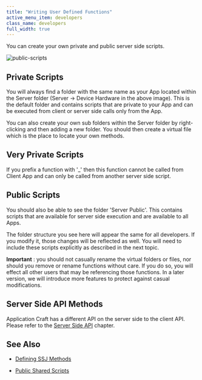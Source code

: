 ```yaml
---
title: "Writing User Defined Functions"
active_menu_item: developers
class_name: developers
full_width: true
---
```



You can create your own private and public server side scripts.

![public-scripts](/img/docs/public-scripts.png)

## Private Scripts

You will always find a folder with the same name as your App located within the Server folder (Server -\> Device Hardware in the above image). This is the default folder and contains scripts that are private to your App and can be executed from client or server side calls only from the App.

You can also create your own sub folders within the Server folder by right-clicking and then adding a new folder. You should then create a virtual file which is the place to locate your own methods.

## Very Private Scripts

If you prefix a function with '\_' then this function cannot be called from Client App and can only be called from another server side script.

## Public Scripts

You should also be able to see the folder 'Server Public'. This contains scripts that are available for server side execution and are available to all Apps.

The folder structure you see here will appear the same for all developers. If you modify it, those changes will be reflected as well. You will need to include these scripts explicitly as described in the next topic.

**Important** : you should not casually rename the virtual folders or files, nor should you remove or rename functions without care. If you do so, you will effect all other users that may be referencing those functions. In a later version, we will introduce more features to protect against casual modifications.

## Server Side API Methods

Application Craft has a different API on the server side to the client API. Please refer to the [Server Side API](/developers/user-guide/scripting-apis/server-side-api/) chapter.

## See Also

 - [Defining SSJ Methods](/developers/user-guide/scripting-apis/server-side-scripting-overview/ssj-user-defined-methods)

 - [Public Shared Scripts](/developers/user-guide/scripting-apis/client-scripting-overview/public-shared-scripts)

